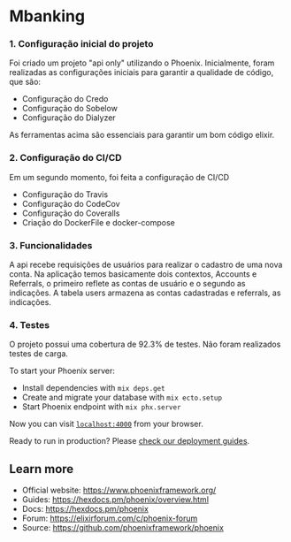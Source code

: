 # Mbanking

### 1. Configuração inicial do projeto
Foi criado um projeto "api only" utilizando o Phoenix. Inicialmente, foram realizadas as configurações iniciais para garantir a qualidade de código, que são:

* Configuração do Credo
* Configuração do Sobelow
* Configuração do Dialyzer

As ferramentas acima são essenciais para garantir um bom código elixir.

### 2. Configuração do CI/CD
Em um segundo momento, foi feita a configuração de CI/CD

* Configuração do Travis
* Configuração do CodeCov
* Configuração do Coveralls
* Criação do DockerFile e docker-compose

### 3. Funcionalidades
A api recebe requisições de usuários para realizar o cadastro de uma nova conta. Na aplicação temos basicamente dois contextos, Accounts e Referrals, o primeiro reflete as contas de usuário e o segundo as indicações. A tabela users armazena as contas cadastradas e referrals, as indicações.

### 4. Testes
O projeto possui uma cobertura de 92.3% de testes. Não foram realizados testes de carga.

To start your Phoenix server:

  * Install dependencies with `mix deps.get`
  * Create and migrate your database with `mix ecto.setup`
  * Start Phoenix endpoint with `mix phx.server`

Now you can visit [`localhost:4000`](http://localhost:4000) from your browser.

Ready to run in production? Please [check our deployment guides](https://hexdocs.pm/phoenix/deployment.html).

## Learn more

  * Official website: https://www.phoenixframework.org/
  * Guides: https://hexdocs.pm/phoenix/overview.html
  * Docs: https://hexdocs.pm/phoenix
  * Forum: https://elixirforum.com/c/phoenix-forum
  * Source: https://github.com/phoenixframework/phoenix
